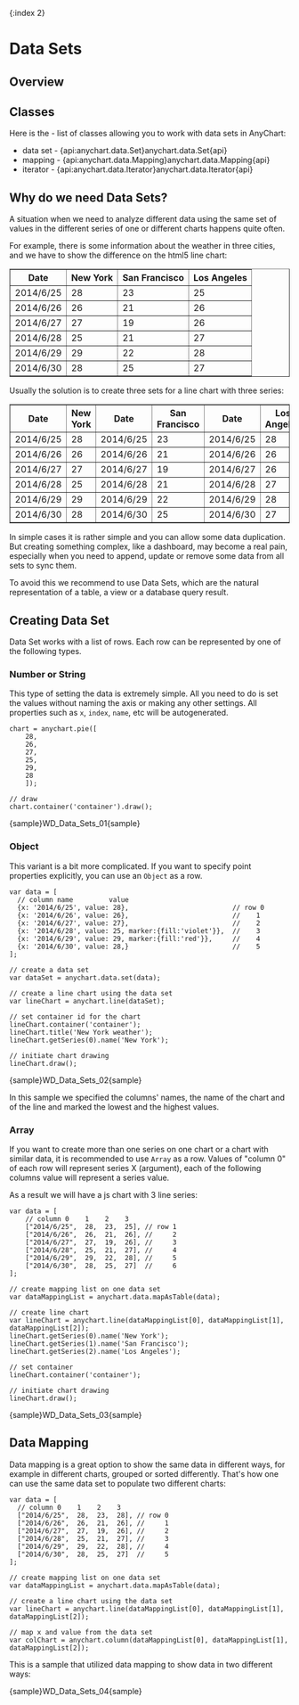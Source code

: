 {:index 2}
# Data Sets

## Overview

## Classes

Here is the - list of classes allowing you to work with data sets in AnyChart:

* data set - {api:anychart.data.Set}anychart.data.Set{api}
* mapping - {api:anychart.data.Mapping}anychart.data.Mapping{api}
* iterator - {api:anychart.data.Iterator}anychart.data.Iterator{api}

## Why do we need Data Sets?

A situation when we need to analyze different data using the same set of values in the different series of one or different charts happens quite often. 

For example, there is some information about the weather in three cities, and we have to show the difference on the html5 line chart:

<table border="1" class="dtTABLE">
<tbody>
<tr>
<th>Date</th>
<th>New York</th>
<th>San Francisco</th>
<th>Los Angeles</th>
</tr>
<tr>
<td>2014/6/25</td>
<td>28</td>
<td>23</td>
<td>25</td>
</tr>
<tr>
<td>2014/6/26</td>
<td>26</td>
<td>21</td>
<td>26</td>
</tr>
<tr>
<td>2014/6/27</td>
<td>27</td>
<td>19</td>
<td>26</td>
</tr>
<tr>
<td>2014/6/28</td>
<td>25</td>
<td>21</td>
<td>27</td>
</tr>
<tr>
<td>2014/6/29</td>
<td>29</td>
<td>22</td>
<td>28</td>
</tr>
<tr>
<td>2014/6/30</td>
<td>28</td>
<td>25</td>
<td>27</td>
</tr>
</tbody>
</table>
  
Usually the solution is to create three sets for a line chart with three series:

<table border="1" class="dtTABLE"><tbody>
<tr>
<th>Date</th>
<th>New York</th>
<th>Date</b></th>
<th>San Francisco</th>
<th>Date</th>
<th>Los Angeles</th>
</tr>
<tr>
<td>2014/6/25</td>
<td>28</td>
<td>2014/6/25</td>
<td>23</td>
<td>2014/6/25</td>
<td>28</td>
</tr>
<tr>
<td>2014/6/26</td>
<td>26</td>
<td>2014/6/26</td>
<td>21</td>
<td>2014/6/26</td>
<td>26</td>
</tr>
<tr>
<td>2014/6/27 </td>
<td>27</td>
<td>2014/6/27</td>
<td>19</td>
<td>2014/6/27</td>
<td>26</td>
</tr>
<tr>
<td>2014/6/28 </td>
<td>25</td>
<td>2014/6/28</td>
<td>21</td>
<td>2014/6/28</td>
<td>27</td>
</tr>
<tr>
<td>2014/6/29</td>
<td>29</td>
<td>2014/6/29</td>
<td>22</td>
<td>2014/6/29</td>
<td>28</td>
</tr>
<tr>
<td>2014/6/30 </td>
<td>28</td>
<td>2014/6/30</td>
<td>25</td>
<td>2014/6/30</td>
<td>27</td>
</tr>
</tbody>
</table>

In simple cases it is rather simple and you can allow some data duplication. But creating something complex, like a dashboard, may become a real pain, especially when you need to append, update or remove some data from all sets to sync them.  

To avoid this we recommend to use Data Sets, which are the natural representation of a table, a view or a database query result.

## Creating Data Set

Data Set works with a list of rows. Each row can be represented by one of the following types.

### Number or String

This type of setting the data is extremely simple. All you need to do is set the values without naming the axis or making any other settings. All properties such as `x`, `index`, `name`, etc will be autogenerated.

```
chart = anychart.pie([
    28, 
    26, 
    27, 
    25,
    29,
    28
    ]);

// draw
chart.container('container').draw();
```

{sample}WD\_Data\_Sets\_01{sample}

### Object

This variant is a bit more complicated. If you want to specify point properties explicitly, you can use an `Object` as a row.  

```
var data = [
  // column name         value
  {x: '2014/6/25', value: 28},                          // row 0
  {x: '2014/6/26', value: 26},                          //    1
  {x: '2014/6/27', value: 27},                          //    2
  {x: '2014/6/28', value: 25, marker:{fill:'violet'}},  //    3
  {x: '2014/6/29', value: 29, marker:{fill:'red'}},     //    4
  {x: '2014/6/30', value: 28,}                          //    5
];

// create a data set
var dataSet = anychart.data.set(data);

// create a line chart using the data set
var lineChart = anychart.line(dataSet);

// set container id for the chart
lineChart.container('container');
lineChart.title('New York weather');
lineChart.getSeries(0).name('New York');

// initiate chart drawing
lineChart.draw();
```

{sample}WD\_Data\_Sets\_02{sample}

In this sample we specified the columns' names, the name of the chart and of the line and marked the lowest and the highest values.

### Array

If you want to create more than one series on one chart or a chart with similar data, it is recommended to use `Array` as a row. Values of "column 0" of each row will represent series X (argument), each of the following columns value will represent a series value.

As a result we will have a js chart with 3 line series:

```
var data = [
    // column 0    1    2    3
    ["2014/6/25",  28,  23,  25], // row 1
    ["2014/6/26",  26,  21,  26], //     2
    ["2014/6/27",  27,  19,  26], //     3
    ["2014/6/28",  25,  21,  27], //     4
    ["2014/6/29",  29,  22,  28], //     5
    ["2014/6/30",  28,  25,  27]  //     6
];

// create mapping list on one data set
var dataMappingList = anychart.data.mapAsTable(data);

// create line chart
var lineChart = anychart.line(dataMappingList[0], dataMappingList[1], dataMappingList[2]);
lineChart.getSeries(0).name('New York');
lineChart.getSeries(1).name('San Francisco');
lineChart.getSeries(2).name('Los Angeles');

// set container
lineChart.container('container');

// initiate chart drawing
lineChart.draw();
```

{sample}WD\_Data\_Sets\_03{sample}

## Data Mapping

Data mapping is a great option to show the same data in different ways, for example in different charts, grouped or sorted differently. That's how one can use the same data set to populate two different charts:

```
var data = [
  // column 0    1    2    3
  ["2014/6/25",  28,  23,  28], // row 0
  ["2014/6/26",  26,  21,  26], //     1
  ["2014/6/27",  27,  19,  26], //     2
  ["2014/6/28",  25,  21,  27], //     3
  ["2014/6/29",  29,  22,  28], //     4
  ["2014/6/30",  28,  25,  27]  //     5
];

// create mapping list on one data set
var dataMappingList = anychart.data.mapAsTable(data);

// create a line chart using the data set
var lineChart = anychart.line(dataMappingList[0], dataMappingList[1], dataMappingList[2]);

// map x and value from the data set
var colChart = anychart.column(dataMappingList[0], dataMappingList[1], dataMappingList[2]);
```

This is a sample that utilized data mapping to show data in two different ways:

{sample}WD\_Data\_Sets\_04{sample}
